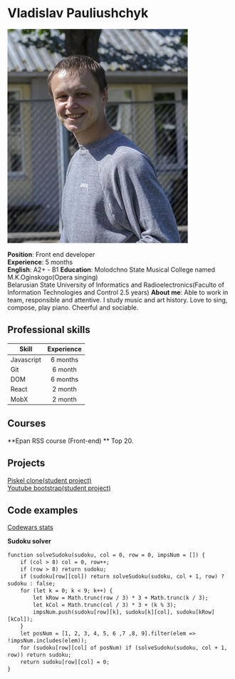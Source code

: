 # Vladislav Pauliushchyk

![Me](https://github.com/plusch011/cv/blob/gh-pages/photo.jpg?raw=true)

**Position**: Front end developer  
**Experience**: 5 months  
**English**: A2+ - B1
**Education**: Molodchno State Musical College named M.K.Oginskogo(Opera singing)  
Belarusian State University of Informatics and Radioelectronics(Faculto of Information Technologies and Control 2.5 years)
**About me**: Able to work in team, responsible and attentive. I study music and art history. Love to sing, compose, play piano. Cheerful and sociable.  

## Professional skills

| Skill         | Experience    |
| ------------- |:-------------:|
| Javascript    | 6 months      |
| Git           | 6 month       |
| DOM           | 6 months      |
| React         | 2 month       |
| MobX          | 2 month       |

## Courses

**Epan RSS course (Front-end) ** Top 20.

## Projects

[Piskel clone(student project)](https://plusch011.github.io/piskel-clone/)  
[Youtube bootstrap(student project)](https://plusch011.github.io/youtube/)  

## Code examples

[Сodewars stats](https://www.codewars.com/users/plusch011/completed)

**Sudoku solver**  

```
function solveSudoku(sudoku, col = 0, row = 0, impsNum = []) {
	if (col > 8) col = 0, row++;
	if (row > 8) return sudoku;
	if (sudoku[row][col]) return solveSudoku(sudoku, col + 1, row) ? sudoku : false;
	for (let k = 0; k < 9; k++) {
		let kRow = Math.trunc(row / 3) * 3 + Math.trunc(k / 3);
		let kCol = Math.trunc(col / 3) * 3 + (k % 3);
		impsNum.push(sudoku[row][k], sudoku[k][col], sudoku[kRow][kCol]);
	}
	let posNum = [1, 2, 3, 4, 5, 6 ,7 ,8, 9].filter(elem => !impsNum.includes(elem));
	for (sudoku[row][col] of posNum) if (solveSudoku(sudoku, col + 1, row)) return sudoku;
	return sudoku[row][col] = 0;
}
```


